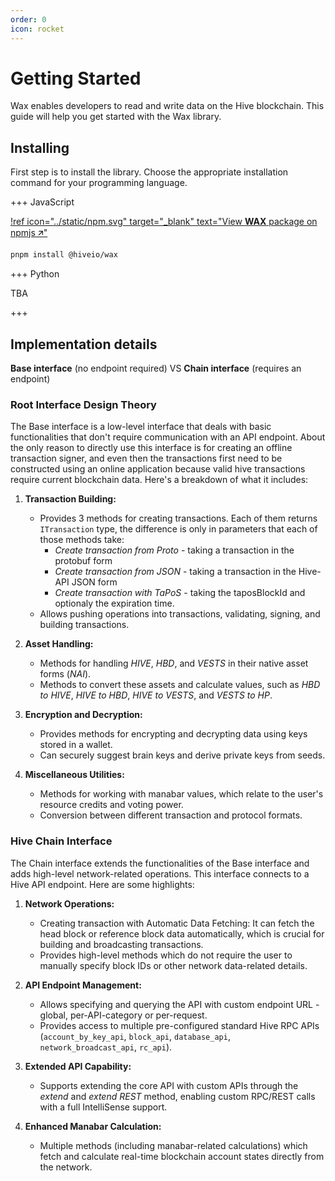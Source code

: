 ```yaml
---
order: 0
icon: rocket
---
```


# Getting Started

Wax enables developers to read and write data on the Hive blockchain. This guide will help you get started with the Wax library.

## Installing

First step is to install the library. Choose the appropriate installation command for your programming language.

+++ JavaScript

[!ref icon="../static/npm.svg" target="_blank" text="View **WAX** package on npmjs 🡭"](https://npmjs.com/package/@hiveio/wax)

```bash
pnpm install @hiveio/wax
```

+++ Python

TBA

+++

## Implementation details

**Base interface** (no endpoint required) VS **Chain interface** (requires an endpoint)

### Root Interface Design Theory

The Base interface is a low-level interface that deals with basic functionalities that don't require communication with an API endpoint. About the only reason to directly use this interface is for creating an offline transaction signer, and even then the transactions first need to be constructed using an online application because valid hive transactions require current blockchain data. Here's a breakdown of what it includes:

1. **Transaction Building:**
   - Provides 3 methods for creating transactions. Each of them returns `ITransaction` type, the difference is only in parameters that each of those methods take:
      - *Create transaction from Proto* - taking a transaction in the protobuf form
      - *Create transaction from JSON* - taking a transaction in the Hive-API JSON form
      - *Create transaction with TaPoS* - taking the taposBlockId and optionaly the expiration time.
   - Allows pushing operations into transactions, validating, signing, and building transactions.

2. **Asset Handling:**
   - Methods for handling *HIVE*, *HBD*, and *VESTS* in their native asset forms (*NAI*).
   - Methods to convert these assets and calculate values, such as *HBD to HIVE*, *HIVE to HBD*, *HIVE to VESTS*, and *VESTS to HP*.

3. **Encryption and Decryption:**
   - Provides methods for encrypting and decrypting data using keys stored in a wallet.
   - Can securely suggest brain keys and derive private keys from seeds.

4. **Miscellaneous Utilities:**
   - Methods for working with manabar values, which relate to the user's resource credits and voting power.
   - Conversion between different transaction and protocol formats.

### Hive Chain Interface

The Chain interface extends the functionalities of the Base interface and adds high-level network-related operations. This interface connects to a Hive API endpoint. Here are some highlights:

1. **Network Operations:**
   - Creating transaction with Automatic Data Fetching: It can fetch the head block or reference block data automatically, which is crucial for building and broadcasting transactions.
   - Provides high-level methods which do not require the user to manually specify block IDs or other network data-related details.

2. **API Endpoint Management:**
   - Allows specifying and querying the API with custom endpoint URL - global, per-API-category or per-request.
   - Provides access to multiple pre-configured standard Hive RPC APIs (`account_by_key_api`, `block_api`, `database_api`, `network_broadcast_api`, `rc_api`).

3. **Extended API Capability:**
   - Supports extending the core API with custom APIs through the *extend* and *extend REST* method, enabling custom RPC/REST calls with a full IntelliSense support.

4. **Enhanced Manabar Calculation:**
   - Multiple methods (including manabar-related calculations) which fetch and calculate real-time blockchain account states directly from the network.
